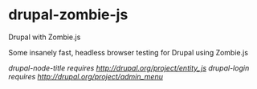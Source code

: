 drupal-zombie-js
================

Drupal with Zombie.js

Some insanely fast, headless browser testing for Drupal using Zombie.js

*drupal-node-title requires http://drupal.org/project/entity_js*
*drupal-login requires http://drupal.org/project/admin_menu*

